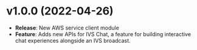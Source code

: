 # v1.0.0 (2022-04-26)

* **Release**: New AWS service client module
* **Feature**: Adds new APIs for IVS Chat, a feature for building interactive chat experiences alongside an IVS broadcast.

